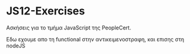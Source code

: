 # JS12-Exercises

Ασκήσεις για το τμήμα JavaScript της PeopleCert.

Εδω εχουμε απο τη functional στην αντικειμενοστραφη, και επισης στη nodeJS
